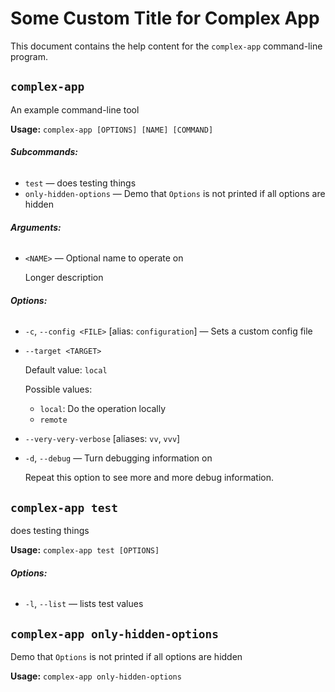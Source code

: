 # Some Custom Title for Complex App

This document contains the help content for the `complex-app` command-line program.

## `complex-app`

An example command-line tool

**Usage:** `complex-app [OPTIONS] [NAME] [COMMAND]`

###### **Subcommands:**

* `test` — does testing things
* `only-hidden-options` — Demo that `Options` is not printed if all options are hidden

###### **Arguments:**

* `<NAME>` — Optional name to operate on

   Longer description

###### **Options:**

* `-c`, `--config <FILE>` [alias: `configuration`] — Sets a custom config file
* `--target <TARGET>`

  Default value: `local`

  Possible values:
  - `local`:
    Do the operation locally
  - `remote`

* `--very-very-verbose` [aliases: `vv`, `vvv`]
* `-d`, `--debug` — Turn debugging information on

   Repeat this option to see more and more debug information.



## `complex-app test`

does testing things

**Usage:** `complex-app test [OPTIONS]`

###### **Options:**

* `-l`, `--list` — lists test values



## `complex-app only-hidden-options`

Demo that `Options` is not printed if all options are hidden

**Usage:** `complex-app only-hidden-options`



